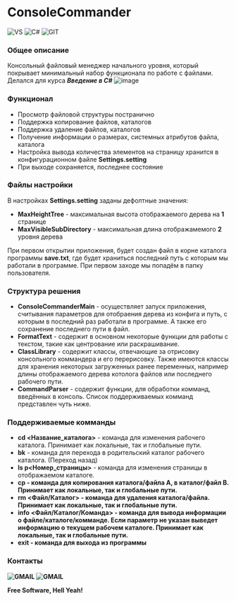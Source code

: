 # ConsoleCommander # 
![VS](https://img.shields.io/badge/Visual_Studio-5C2D91?style=for-the-badge&logo=visual%20studio&logoColor=white) ![C#](https://img.shields.io/badge/C%23-239120?style=for-the-badge&logo=c-sharp&logoColor=white) ![GIT](https://img.shields.io/badge/GIT-E44C30?style=for-the-badge&logo=git&logoColor=white)
### Общее описание ###
Консольный файловый менеджер начального уровня, который покрывает минимальный набор функционала по работе с файлами. Делался для курса ***Введение в C#***
![image](https://user-images.githubusercontent.com/34949894/152061953-782943c6-891e-44f5-83f4-bccace859497.png) 
### Функционал ###
- Просмотр файловой структуры постранично
- Поддержка копирование файлов, каталогов
- Поддержка удаление файлов, каталогов
- Получение информации о размерах, системных атрибутов файла, каталога
- Настройка вывода количества элементов на страницу хранится в конфигурационном файле **Settings.setting**
- При выходе сохраняется, последнее состояние

### Файлы настройки ###
В настройках **Settings.setting** заданы дефолтные значения:
- **MaxHeightTree** - максимальная высота отображаемого дерева на **1** странице
- **MaxVisibleSubDirectory** - максимальная длина отображамемого **2** уровня дерева

При первом открытии приложения, будет создан файл в корне каталога программы **save.txt**, где будет храниться последний путь с которым мы работали в программе. При первом заходе мы попадём в папку пользователя.

### Структура решения ###
- **ConsoleCommanderMain** - осуществляет запуск приложения, считывания параметров для отобраения дерева из конфига и путь, с которым в последний раз работали в программе. А также его сохранение последнего пути в файл.
- **FormatText** - содержит в основном некоторые функции для работы с текстом, такие как центрование или раскрашивание.
- **ClassLibrary** - содержит классы, отвечающие за отрисовку консольного коммандера и его перерисовку. Также имеются классы для хранения некоторых загруженных ранее переменных, например длины отображаемого дерева котолога файлов или последнего рабочего пути.
- **CommandParser** - содержит функции, для обработки комманд, введённых в консоль. Список поддерживаемых комманд представлен чуть ниже. 

### Поддерживаемые комманды ###
- **cd <Название_каталога>** - команда для изменения рабочего каталога. Принимает как локальные, так и глобальные пути.
- **bk** - команда для перехода в родительский каталог рабочего каталога. (Переход назад)
- **ls p<Номер_страницы>** - команда для изменения страницы в отображаемом каталоге.
- **cp <A> <B>** - команда для копирования каталога/файла A, в каталог/файл B. Принимает как локальные, так и глобальные пути.
- **rm <Файл/Каталог>** - команда для удаления каталога/файла. Принимает как локальные, так и глобальные пути.
- **info <Файл/Каталог/Команда>** - команда для вывода информации о файле/каталоге/комманде. Если параметр не указан выведет информацию о текущем рабочем каталоге. Принимает как локальные, так и глобальные пути.
- **exit** - команда для выхода из программы
  
### Контакты ###
![GMAIL](https://img.shields.io/badge/Gmail-code0life@gmail.com-D14836?logo=gmail&logoColor=white&style=for-the-badge)
![GMAIL](https://img.shields.io/badge/Telegram-t.me/code0dead-2CA5E0?logo=telegram&logoColor=white&style=for-the-badge)

**Free Software, Hell Yeah!**
